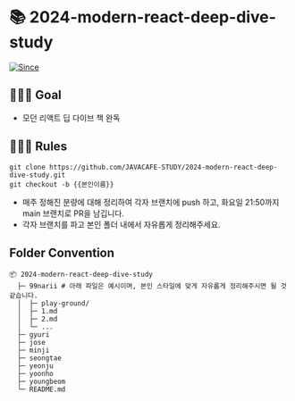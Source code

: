 # 📚 2024-modern-react-deep-dive-study

[![Since](https://img.shields.io/badge/since-2024.03.19-6A5ACD.svg?&edge_flat=false)](https://github.com/JAVACAFE-STUDY/2024-modern-react-deep-dive-study)

## 🧑🏻‍💻 Goal

- 모던 리액트 딥 다이브 책 완독

## 🧑🏻‍💻 Rules

```
git clone https://github.com/JAVACAFE-STUDY/2024-modern-react-deep-dive-study.git
git checkout -b {{본인이름}}
```

- 매주 정해진 분량에 대해 정리하여 각자 브랜치에 push 하고, 화요일 21:50까지 main 브랜치로 PR을 남깁니다.
- 각자 브랜치를 파고 본인 폴더 내에서 자유롭게 정리해주세요.

## Folder Convention

```
📦 2024-modern-react-deep-dive-study
  ├─ 99narii # 아래 파일은 예시이며, 본인 스타일에 맞게 자유롭게 정리해주시면 될 것 같습니다.
  │  ├─ play-ground/
  │  ├─ 1.md
  │  ├─ 2.md
  │  └─ ...
  ├─ gyuri
  ├─ jose
  ├─ minji
  ├─ seongtae
  ├─ yeonju
  ├─ yoonho
  ├─ youngbeom
  └─ README.md
```
